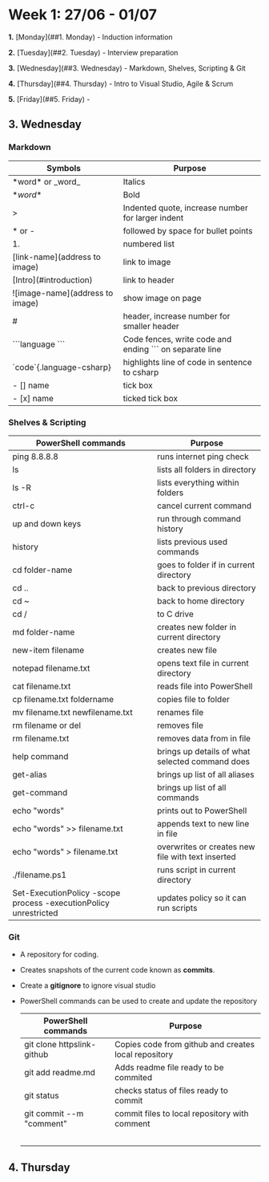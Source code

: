 # Week 1: 27/06 - 01/07

**1.** [Monday](##1. Monday) - Induction information

**2.** [Tuesday](##2. Tuesday) - Interview preparation

**3.** [Wednesday](##3. Wednesday) - Markdown, Shelves, Scripting & Git

**4.** [Thursday](##4. Thursday) - Intro to Visual Studio, Agile & Scrum

**5.** [Friday](##5. Friday) - 



## 3. Wednesday

### Markdown

| Symbols                                                      | Purpose                                                  |
| ------------------------------------------------------------ | -------------------------------------------------------- |
| \*word* or \_word_                                           | Italics                                                  |
| \**word**                                                    | Bold                                                     |
| \>                                                           | Indented quote, increase number for larger indent        |
| \* or \-                                                     | followed by space for bullet points                      |
| 1.                                                           | numbered list                                            |
| \[link-name](address to image)                               | link to image                                            |
| \[Intro](#introduction)                                      | link to header                                           |
| \!\[image-name](address to image)                            | show image on page                                       |
| #                                                            | header, increase number for smaller header               |
| \```language                                                  \``` | Code fences, write code and ending \``` on separate line |
| \`code`{.language-csharp}                                    | highlights line of code in sentence to csharp            |
| \- \[] name                                                  | tick box                                                 |
| \- \[x] name                                                 | ticked tick box                                          |



### Shelves & Scripting

| PowerShell commands                                          | Purpose                                           |
| ------------------------------------------------------------ | ------------------------------------------------- |
| ping 8.8.8.8                                                 | runs internet ping check                          |
| ls                                                           | lists all folders in directory                    |
| ls -R                                                        | lists everything within folders                   |
| ctrl-c                                                       | cancel current command                            |
| up and down keys                                             | run through command history                       |
| history                                                      | lists previous used commands                      |
| cd folder-name                                               | goes to folder if in current directory            |
| cd ..                                                        | back to previous directory                        |
| cd ~                                                         | back to home directory                            |
| cd /                                                         | to C drive                                        |
| md folder-name                                               | creates new folder in current directory           |
| new-item filename                                            | creates new file                                  |
| notepad filename.txt                                         | opens text file in current directory              |
| cat filename.txt                                             | reads file into PowerShell                        |
| cp filename.txt foldername                                   | copies file to folder                             |
| mv filename.txt newfilename.txt                              | renames file                                      |
| rm filename or del                                           | removes file                                      |
| rm filename.txt                                              | removes data from in file                         |
| help command                                                 | brings up details of what selected command does   |
| get-alias                                                    | brings up list of all aliases                     |
| get-command                                                  | brings up list of all commands                    |
| echo "words"                                                 | prints out to PowerShell                          |
| echo "words" >> filename.txt                                 | appends text to new line in file                  |
| echo "words" > filename.txt                                  | overwrites or creates new file with text inserted |
| ./filename.ps1                                               | runs script in current directory                  |
| Set-ExecutionPolicy -scope process -executionPolicy unrestricted | updates policy so it can run scripts              |



### Git

* A repository for coding.

* Creates snapshots of the current code known as **commits**.

* Create a **gitignore** to ignore visual studio

* PowerShell commands can be used to create and update the repository

  

  | PowerShell commands        | Purpose                                              |
  | -------------------------- | ---------------------------------------------------- |
  | git clone httpslink-github | Copies code from github and creates local repository |
  | git add readme.md          | Adds readme file ready to be commited                |
  | git status                 | checks status of files ready to commit               |
  | git commit --m "comment"   | commit files to local repository with comment        |
  |                            |                                                      |
  |                            |                                                      |
  |                            |                                                      |
  |                            |                                                      |
  |                            |                                                      |

  





## 4. Thursday




